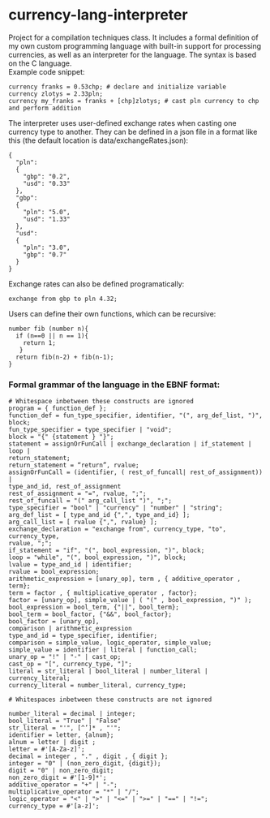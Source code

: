 # currency-lang-interpreter
Project for a compilation techniques class.
It includes a formal definition of my own custom programming language with built-in support for processing currencies,
as well as an interpreter for the language. The syntax is based on the C language.  
Example code snippet:
```
currency franks = 0.53chp; # declare and initialize variable
currency zlotys = 2.33pln;
currency my_franks = franks + [chp]zlotys; # cast pln currency to chp and perform addition
```
The interpreter uses user-defined exchange rates when casting one currency type to another.
They can be defined in a json file in a format like this (the default location is data/exchangeRates.json):
```
{
  "pln":
  {
    "gbp": "0.2",
    "usd": "0.33"
  },
  "gbp":
  {
    "pln": "5.0",
    "usd": "1.33"
  },
  "usd":
  {
    "pln": "3.0",
    "gbp": "0.7"
  }
}
```
Exchange rates can also be defined programatically:
```
exchange from gbp to pln 4.32;
```
Users can define their own functions, which can be recursive:
```
number fib (number n){
  if (n==0 || n == 1){
    return 1;
   }
  return fib(n-2) + fib(n-1);
}
```
  
### Formal grammar of the language in the EBNF format:

```
# Whitespace inbetween these constructs are ignored
program = { function_def };
function_def = fun_type_specifier, identifier, "(", arg_def_list, ")", block;
fun_type_specifier = type_specifier | "void";
block = "{" {statement } "}";
statement = assignOrFunCall | exchange_declaration | if_statement | loop |
return_statement;
return_statement = “return”, rvalue;
assignOrFunCall = (identifier, ( rest_of_funcall| rest_of_assignment)) |
type_and_id, rest_of_assignment
rest_of_assignment = "=", rvalue, ";";
rest_of_funcall = "(" arg_call_list ")", ";";
type_specifier = "bool" | "currency" | "number" | "string";
arg_def_list = [ type_and_id {",", type_and_id} ];
arg_call_list = [ rvalue {",", rvalue} ];
exchange_declaration = "exchange from", currency_type, "to", currency_type,
rvalue, ";";
if_statement = "if", "(", bool_expression, ")", block;
loop = "while", "(", bool_expression, ")", block;
lvalue = type_and_id | identifier;
rvalue = bool_expression;
arithmetic_expression = [unary_op], term , { additive_operator , term};
term = factor , { multiplicative_operator , factor};
factor = [unary_op], simple_value | ( "(" , bool_expression, ")" );
bool_expression = bool_term, {"||", bool_term};
bool_term = bool_factor, {"&&", bool_factor};
bool_factor = [unary_op],
comparison | arithmetic_expression
type_and_id = type_specifier, identifier;
comparison = simple_value, logic_operator, simple_value;
simple_value = identifier | literal | function_call;
unary_op = "!" | "-" | cast_op;
cast_op = "[", currency_type, "]";
literal = str_literal | bool_literal | number_literal | currency_literal;
currency_literal = number_literal, currency_type;  

# Whitespaces inbetween these constructs are not ignored

number_literal = decimal | integer;
bool_literal = "True" | "False"
str_literal = "'", [^’]* , "'";
identifier = letter, {alnum};
alnum = letter | digit ;
letter = #'[A-Za-z]';
decimal = integer , "." , digit , { digit };
integer = "0" | (non_zero_digit, {digit});
digit = "0" | non_zero_digit;
non_zero_digit = #'[1-9]*';
additive_operator = "+" | "-";
multiplicative_operator = "*" | "/";
logic_operator = "<" | ">" | "<=" | ">=" | "==" | "!=";
currency_type = #'[a-z]';
```
